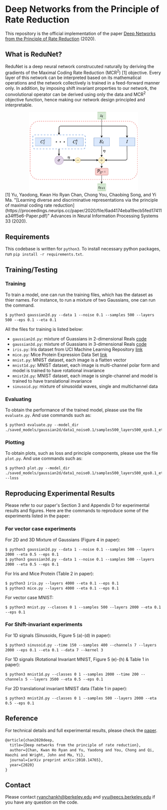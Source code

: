 # Deep Networks from the Principle of Rate Reduction
This repository is the official implementation of the paper [Deep Networks from the Principle of Rate Reduction](https://arxiv.org/abs/2010.14765) (2020).

## What is ReduNet?
ReduNet is a deep neural network construcuted naturally by deriving the gradients of the Maximal Coding Rate Reduction (MCR<sup>2</sup>) [1] objective. Every layer of this network can be interpreted based on its mathematical operations and the network collectively is trained in a feed-forward manner only. In addition, by imposing shift invariant properties to our network, the convolutional operator can be derived using only the data and MCR<sup>2</sup> objective function, hence making our network design principled and interpretable. 

<center><img src="arch-redunet.pdf" alt="drawing" width="350"/></center>
[1] Yu, Yaodong, Kwan Ho Ryan Chan, Chong You, Chaobing Song, and Yi Ma. "[Learning diverse and discriminative representations via the principle of maximal coding rate reduction](https://proceedings.neurips.cc/paper/2020/file/6ad4174eba19ecb5fed17411a34ff5e6-Paper.pdf)" Advances in Neural Information Processing Systems 33 (2020). 

## Requirements
This codebase is written for `python3`. To install necessary python packages, run `pip install -r requirements.txt`.

## Training/Testing
### Training 
To train a model, one can run the training files, which has the dataset as thier names. For instance, to run a mixture of two Gaussians, one can run the command. 

```
$ python3 gaussian2d.py --data 1 --noise 0.1 --samples 500 --layers 500 --eps 0.1 --eta 0.1
```
All the files for training is listed below: 

- `gaussian2d.py`: mixture of Guassians in 2-dimensional Reals [code](https://github.com/ryanchankh/ReduNet/blob/69b59c57f367b9f3fdeda6ce68a7f414ebb438ce/dataset.py#L145)
- `gaussian3d.py`: mixture of Guassians in 3-dimensional Reals [code](https://github.com/ryanchankh/ReduNet/blob/69b59c57f367b9f3fdeda6ce68a7f414ebb438ce/dataset.py#L189)
- `iris.py`: Iris dataset from UCI Machine Learning Repository [link](http://archive.ics.uci.edu/ml/datasets/Iris/)
- `mice.py`: Mice Protein Expression Data Set [link](https://archive.ics.uci.edu/ml/datasets/Mice+Protein+Expression)
- `mnist.py`: MNIST dataset, each image is a flatten vector
- `mnist1d.py`: MNIST dataset, each image is multi-channel polar form and model is trained to have rotational invariance
- `mnist2d.py`: MNIST dataset, each image is single-channel and model is trained to have translational invariance
- `sinusoid.py`: mixture of sinusoidal waves, single and multichannel data

### Evaluating
To obtain the performance of the trained model, please use the file `evaluate.py`. And use commands such as:

```
$ python3 evaluate.py --model_dir ./saved_models/gaussian2d/data1_noise0.1/samples500_layers500_eps0.1_eta0.1
```

### Plotting
To obtain plots, such as loss and principle components, please use the file `plot.py`. And use commands such as: 

```
$ python3 plot.py --model_dir ./saved_models/gaussian2d/data1_noise0.1/samples500_layers500_eps0.1_eta0.1 --loss
```

## Reproducing Experimental Results
Please refer to our paper's Section 3 and Appendix D for experimental results and figures. Here are the commands to reproduce some of the experiments listed in the paper:

### For vector case experiments

For 2D and 3D Mixture of Gaussians (Figure 4 in paper):

```
$ python3 gaussian2d.py --data 1 --noise 0.1 --samples 500 --layers 2000 --eta 0.5 --eps 0.1
$ python3 gaussian3d.py --data 1 --noise 0.1 --samples 500 --layers 2000 --eta 0.5 --eps 0.1
```

For Iris and Mice Protein (Table 2 in paper):

```
$ python3 iris.py --layers 4000 --eta 0.1 --eps 0.1
$ python3 mice.py --layers 4000 --eta 0.1 --eps 0.1
```

For vector case MNIST:

```
$ python3 mnist.py --classes 0 1 --samples 500 --layers 2000 --eta 0.1 --eps 0.1
```

### For Shift-invariant experiments

For 1D signals (Sinusoids, Figure 5 (a)-(d) in paper):

```
$ python3 sinusoid.py --time 150 --samples 400 --channels 7 --layers 2000 --eps 0.1 --eta 0.1 --data 7 --kernel 3
```

For 1D signals (Rotational Invariant MNIST, Figure 5 (e)-(h) & Table 1 in paper):

```
$ python3 mnist1d.py --classes 0 1 --samples 2000 --time 200 --channels 5 --layers 3500 --eta 0.5 --eps 0.1
```

For 2D translational invariant MNIST data (Table 1 in paper):

```
$ python3 mnist2d.py --classes 0 1 --samples 500 --layers 2000 --eta 0.5 --eps 0.1
```

## Reference
For technical details and full experimental results, please check the [paper](https://arxiv.org/abs/2010.14765).

```
@article{chan2020deep,
  title={Deep networks from the principle of rate reduction},
  author={Chan, Kwan Ho Ryan and Yu, Yaodong and You, Chong and Qi, Haozhi and Wright, John and Ma, Yi},
  journal={arXiv preprint arXiv:2010.14765},
  year={2020}
}
```

## Contact
Please contact [ryanchankh@berkeley.edu](ryanchankh@berkeley.edu) and [yyu@eecs.berkeley.edu](yyu@eecs.berkeley.edu) if you have any question on the code.
